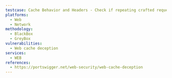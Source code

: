 ```yaml
---
testcase: Cache Behavior and Headers - Check if repeating crafted requests to the Web (HTTP/HTTPS) service results in differences in the X-Cache header (e.g., HIT vs. MISS), indicating cache behavior
platforms: 
  - Web
  - Network
methodology: 
  - BlackBox
  - GreyBox
vulnerabilities:
  - Web cache deception
services:
  - WEB
references:
  - https://portswigger.net/web-security/web-cache-deception
---
```

